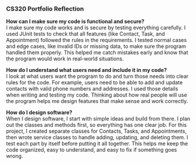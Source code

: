 ### CS320 Portfolio Reflection

**How can I make sure my code is functional and secure?**  
I make sure my code works and is secure by testing everything carefully. I used JUnit tests to check that all features (like Contact, Task, and Appointment) followed the rules in the requirements. I tested normal cases and edge cases, like invalid IDs or missing data, to make sure the program handled them properly. This helped me catch mistakes early and know that the program would work in real-world situations.

**How do I understand what users need and include it in my code?**  
I look at what users want the program to do and turn those needs into clear rules for the code. For example, users need to be able to add and update contacts with valid phone numbers and addresses. I used those details when writing and testing my code. Thinking about how real people will use the program helps me design features that make sense and work correctly.

**How do I design software?**  
When I design software, I start with simple ideas and build from there. I plan out the classes and methods first, so everything has one clear job. For this project, I created separate classes for Contacts, Tasks, and Appointments, then wrote service classes to handle adding, updating, and deleting them. I test each part by itself before putting it all together. This helps me keep the code organized, easy to understand, and easy to fix if something goes wrong.
